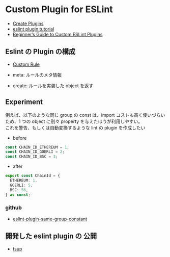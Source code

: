 # Custom Plugin for ESLint

- [Create Plugins](https://eslint.org/docs/latest/extend/plugins)
- [eslint plugin tutorial](https://github.com/Quramy/eslint-plugin-tutorial)
- [Beginner’s Guide to Custom ESLint Plugins](https://medium.com/@brandongregoryscott/beginners-guide-to-custom-eslint-plugins-77aca43f05c6)

## Eslint の Plugin の構成

- [Custom Rule](https://eslint.org/docs/latest/extend/custom-rules)

- meta: ルールのメタ情報
- create: ルールを実装した object を返す

## Experiment

例えば、以下のような同じ group の const は、import コストも高く使いづらいため、1 つの object に別々 property を与えたほうが利用しやすい。  
これを警告、もしくは自動変換するような lint の plugin を作成したい

- before

```ts
const CHAIN_ID_ETHEREUM = 1;
const CHAIN_ID_GOERLI = 2;
const CHAIN_ID_BSC = 3;
```

- after

```ts
export const ChainId = {
  ETHEREUM: 1,
  GOERLI: 5,
  BSC: 56,
} as const;
```

### github

- [eslint-plugin-same-group-constant](https://github.com/hiromaily/eslint-plugin-same-group-constant)

## 開発した eslint plugin の 公開

- [tsup](https://github.com/egoist/tsup)
